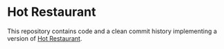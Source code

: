 # Hot Restaurant

This repository contains code and a clean commit history implementing a version of [Hot Restaurant](http://hot-restaurant.herokuapp.com/).
